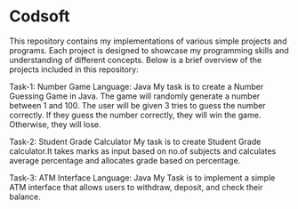 # Codsoft
This repository contains my implementations of various simple projects and programs. Each project is designed to showcase my programming skills and understanding of different concepts. Below is a brief overview of the projects included in this repository:

Task-1: Number Game Language: Java My task is to create a Number Guessing Game in Java. The game will randomly generate a number between 1 and 100. The user will be given 3 tries to guess the number correctly. If they guess the number correctly, they will win the game. Otherwise, they will lose. 

Task-2: Student Grade Calculator My task is to create Student Grade calculator.It takes marks as input based on no.of subjects and calculates average percentage and allocates grade based on percentage.

Task-3: ATM Interface Language: Java My Task is to implement a simple ATM interface that allows users to withdraw, deposit, and check their balance.
